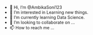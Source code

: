 - 👋 Hi, I’m @AmbikaSoni123
- 👀 I’m interested in Learning new things.
- 🌱 I’m currently learning Data Science.
- 💞️ I’m looking to collaborate on ...
- 📫 How to reach me ...

<!---
AmbikaSoni123/AmbikaSoni123 is a ✨ special ✨ repository because its `README.md` (this file) appears on your GitHub profile.
You can click the Preview link to take a look at your changes.
--->

